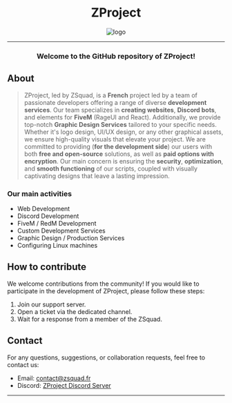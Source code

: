 <h1 align="center">ZProject</h1>

<div align="center">
  <img src="https://i.imgur.com/0OJuJcS.png" alt="logo">
</div>

---

<h3 align="center">Welcome to the GitHub repository of ZProject!</h3>

## About

> ZProject, led by ZSquad, is a **French** project led by a team of passionate developers offering a range of diverse **development services**. Our team specializes in **creating websites**, **Discord bots**, and elements for **FiveM** (RageUI and React). Additionally, we provide top-notch **Graphic Design Services** tailored to your specific needs. Whether it's logo design, UI/UX design, or any other graphical assets, we ensure high-quality visuals that elevate your project. We are committed to providing (**for the development side**) our users with both **free and open-source** solutions, as well as **paid options with encryption**. Our main concern is ensuring the **security**, **optimization**, and **smooth functioning** of our scripts, coupled with visually captivating designs that leave a lasting impression.

### Our main activities

- Web Development
- Discord Development
- FiveM / RedM Development
- Custom Development Services
- Graphic Design / Production Services
- Configuring Linux machines

## How to contribute

We welcome contributions from the community! If you would like to participate in the development of ZProject, please follow these steps:

1. Join our support server.
2. Open a ticket via the dedicated channel.
3. Wait for a response from a member of the ZSquad.

## Contact

For any questions, suggestions, or collaboration requests, feel free to contact us:

- Email: contact@zsquad.fr
- Discord: [ZProject Discord Server](https://discord.gg/zproject)

---
